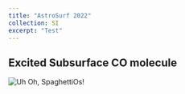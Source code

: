 ```yaml
---
title: "AstroSurf 2022"
collection: SI
excerpt: "Test"
---
```


## Excited Subsurface CO molecule

![Uh Oh, SpaghettiOs!](../../images/60co.gif)
